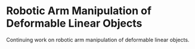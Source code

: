 # Robotic Arm Manipulation of Deformable Linear Objects
 Continuing work on robotic arm manipulation of deformable linear objects.
